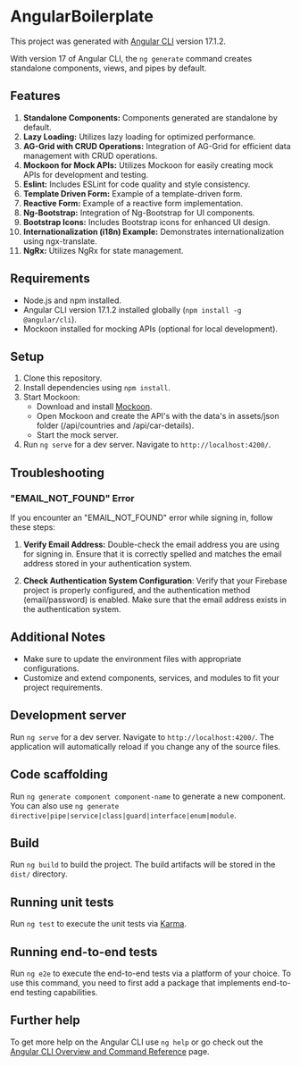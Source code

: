 # AngularBoilerplate

This project was generated with [Angular CLI](https://github.com/angular/angular-cli) version 17.1.2.

With version 17 of Angular CLI, the `ng generate` command creates standalone components, views, and pipes by default.

## Features

1. **Standalone Components:** Components generated are standalone by default.
2. **Lazy Loading:** Utilizes lazy loading for optimized performance.
3. **AG-Grid with CRUD Operations:** Integration of AG-Grid for efficient data management with CRUD operations.
4. **Mockoon for Mock APIs:** Utilizes Mockoon for easily creating mock APIs for development and testing.
5. **Eslint:** Includes ESLint for code quality and style consistency.
6. **Template Driven Form:** Example of a template-driven form.
7. **Reactive Form:** Example of a reactive form implementation.
8. **Ng-Bootstrap:** Integration of Ng-Bootstrap for UI components.
9. **Bootstrap Icons:** Includes Bootstrap icons for enhanced UI design.
10. **Internationalization (i18n) Example:** Demonstrates internationalization using ngx-translate.
11. **NgRx:** Utilizes NgRx for state management.

## Requirements

- Node.js and npm installed.
- Angular CLI version 17.1.2 installed globally (`npm install -g @angular/cli`).
- Mockoon installed for mocking APIs (optional for local development).

## Setup

1. Clone this repository.
2. Install dependencies using `npm install`.
3. Start Mockoon:
   - Download and install [Mockoon](https://mockoon.com/#download).
   - Open Mockoon and create the API's with the data's in assets/json folder (/api/countries and /api/car-details).
   - Start the mock server.
4. Run `ng serve` for a dev server. Navigate to `http://localhost:4200/`.

## Troubleshooting

### "EMAIL_NOT_FOUND" Error

If you encounter an "EMAIL_NOT_FOUND" error while signing in, follow these steps:

1. **Verify Email Address:**
   Double-check the email address you are using for signing in. Ensure that it is correctly spelled and matches the email address stored in your authentication system.

2. **Check Authentication System Configuration**:
   Verify that your Firebase project is properly configured, and the authentication method (email/password) is enabled. Make sure that the email address exists in the authentication system.

## Additional Notes

- Make sure to update the environment files with appropriate configurations.
- Customize and extend components, services, and modules to fit your project requirements.

## Development server

Run `ng serve` for a dev server. Navigate to `http://localhost:4200/`. The application will automatically reload if you change any of the source files.

## Code scaffolding

Run `ng generate component component-name` to generate a new component. You can also use `ng generate directive|pipe|service|class|guard|interface|enum|module`.

## Build

Run `ng build` to build the project. The build artifacts will be stored in the `dist/` directory.

## Running unit tests

Run `ng test` to execute the unit tests via [Karma](https://karma-runner.github.io).

## Running end-to-end tests

Run `ng e2e` to execute the end-to-end tests via a platform of your choice. To use this command, you need to first add a package that implements end-to-end testing capabilities.

## Further help

To get more help on the Angular CLI use `ng help` or go check out the [Angular CLI Overview and Command Reference](https://angular.io/cli) page.
